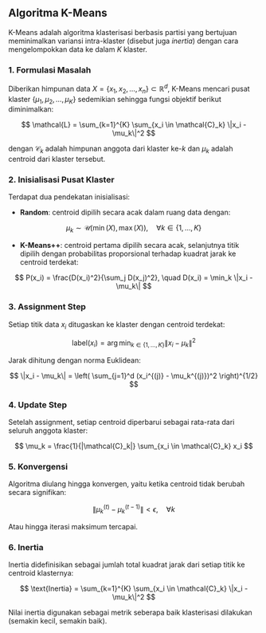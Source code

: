 ## Algoritma K-Means

K-Means adalah algoritma klasterisasi berbasis partisi yang bertujuan meminimalkan variansi intra-klaster (disebut juga *inertia*) dengan cara mengelompokkan data ke dalam $K$ klaster.

### 1. Formulasi Masalah

Diberikan himpunan data $X = \{x_1, x_2, \ldots, x_n\} \subset \mathbb{R}^d$, K-Means mencari pusat klaster $\{\mu_1, \mu_2, \ldots, \mu_K\}$ sedemikian sehingga fungsi objektif berikut diminimalkan:

$$
\mathcal{L} = \sum_{k=1}^{K} \sum_{x_i \in \mathcal{C}_k} \|x_i - \mu_k\|^2
$$

dengan $\mathcal{C}_k$ adalah himpunan anggota dari klaster ke-$k$ dan $\mu_k$ adalah centroid dari klaster tersebut.

### 2. Inisialisasi Pusat Klaster

Terdapat dua pendekatan inisialisasi:

* **Random**: centroid dipilih secara acak dalam ruang data dengan:

$$
\mu_k \sim \mathcal{U}(\min(X), \max(X)), \quad \forall k \in \{1, \ldots, K\}
$$

* **K-Means++**: centroid pertama dipilih secara acak, selanjutnya titik dipilih dengan probabilitas proporsional terhadap kuadrat jarak ke centroid terdekat:

$$
P(x_i) = \frac{D(x_i)^2}{\sum_j D(x_j)^2}, \quad D(x_i) = \min_k \|x_i - \mu_k\|
$$

### 3. Assignment Step

Setiap titik data $x_i$ ditugaskan ke klaster dengan centroid terdekat:

$$
\text{label}(x_i) = \arg\min_{k \in \{1,\dots,K\}} \|x_i - \mu_k\|^2
$$

Jarak dihitung dengan norma Euklidean:

$$
\|x_i - \mu_k\| = \left( \sum_{j=1}^d (x_i^{(j)} - \mu_k^{(j)})^2 \right)^{1/2}
$$

### 4. Update Step

Setelah assignment, setiap centroid diperbarui sebagai rata-rata dari seluruh anggota klaster:

$$
\mu_k = \frac{1}{|\mathcal{C}_k|} \sum_{x_i \in \mathcal{C}_k} x_i
$$

### 5. Konvergensi

Algoritma diulang hingga konvergen, yaitu ketika centroid tidak berubah secara signifikan:

$$
\|\mu_k^{(t)} - \mu_k^{(t-1)}\| < \epsilon, \quad \forall k
$$

Atau hingga iterasi maksimum tercapai.

### 6. Inertia

Inertia didefinisikan sebagai jumlah total kuadrat jarak dari setiap titik ke centroid klasternya:

$$
\text{Inertia} = \sum_{k=1}^{K} \sum_{x_i \in \mathcal{C}_k} \|x_i - \mu_k\|^2
$$

Nilai inertia digunakan sebagai metrik seberapa baik klasterisasi dilakukan (semakin kecil, semakin baik).